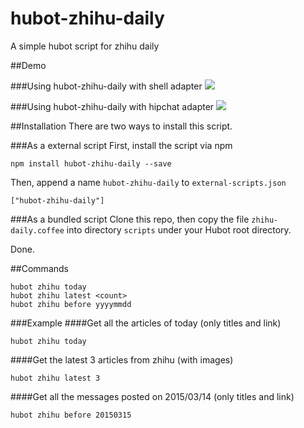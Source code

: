 # hubot-zhihu-daily
A simple hubot script for zhihu daily

##Demo

###Using hubot-zhihu-daily with shell adapter
![](https://raw.githubusercontent.com/suosuopuo/hubot-zhihu-daily/master/terminal_demo.gif)

###Using hubot-zhihu-daily with hipchat adapter
![](https://raw.githubusercontent.com/suosuopuo/hubot-zhihu-daily/master/hipchat_demo.png)

##Installation
There are two ways to install this script.

###As a external script
First, install the script via npm

    npm install hubot-zhihu-daily --save

Then, append a name `hubot-zhihu-daily` to `external-scripts.json`

    ["hubot-zhihu-daily"]

###As a bundled script
Clone this repo, then copy the file `zhihu-daily.coffee` into directory `scripts` under your Hubot root directory.

Done.

##Commands

    hubot zhihu today
    hubot zhihu latest <count>
    hubot zhihu before yyyymmdd

###Example
####Get all the articles of today (only titles and link)

    hubot zhihu today

####Get the latest 3 articles from zhihu (with images)

    hubot zhihu latest 3

####Get all the messages posted on 2015/03/14 (only titles and link)

    hubot zhihu before 20150315

